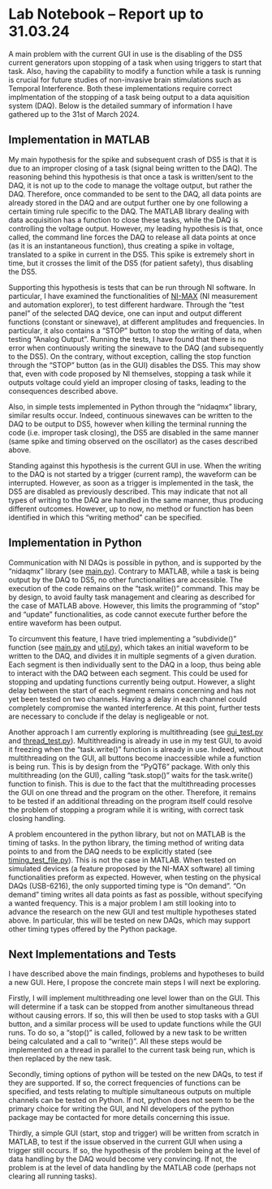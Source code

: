 # Lab Notebook – Report up to 31.03.24
A main problem with the current GUI in use is the disabling of the DS5 current generators upon stopping of a task when using triggers to start that task. Also, having the capability to modify a function while a task is running is crucial for future studies of non-invasive brain stimulations such as Temporal Interference. Both these implementations require correct implmentation of the stopping of a task being output to a data aquisition system (DAQ). Below is the detailed summary of information I have gathered up to the 31st of March 2024.

## Implementation in MATLAB
My main hypothesis for the spike and subsequent crash of DS5 is that it is due to an improper closing of a task (signal being written to the DAQ). The reasoning behind this hypothesis is that once a task is written/sent to the DAQ, it is not up to the code to manage the voltage output, but rather the DAQ. Therefore, once commanded to be sent to the DAQ, all data points are already stored in the DAQ and are output further one by one following a certain timing rule specific to the DAQ. The MATLAB library dealing with data acquisition has a function to close these tasks, while the DAQ is controlling the voltage output. However, my leading hypothesis is that, once called, the command line forces the DAQ to release all data points at once (as it is an instantaneous function), thus creating a spike in voltage, translated to a spike in current in the DS5. This spike is extremely short in time, but it crosses the limit of the DS5 (for patient safety), thus disabling the DS5.

Supporting this hypothesis is tests that can be run through NI software. In particular, I have examined the functionalities of [NI-MAX](https://www.ni.com/en/support/documentation/supplemental/21/what-is-ni-measurement---automation-explorer--ni-max--.html) (NI measurement and automation explorer), to test different hardware. Through the “test panel” of the selected DAQ device, one can input and output different functions (constant or sinewave), at different amplitudes and frequencies. In particular, it also contains a “STOP” button to stop the writing of data, when testing “Analog Output”. Running the tests, I have found that there is no error when continuously writing the sinewave to the DAQ (and subsequently to the DS5). On the contrary, without exception, calling the stop function through the “STOP” button (as in the GUI) disables the DS5. This may show that, even with code proposed by NI themselves, stopping a task while it outputs voltage could yield an improper closing of tasks, leading to the consequences described above.

Also, in simple tests implemented in Python through the “nidaqmx” library, similar results occur. Indeed, continuous sinewaves can be written to the DAQ to be output to DS5, however when killing the terminal running the code (i.e. improper task closing), the DS5 are disabled in the same manner (same spike and timing observed on the oscillator) as the cases described above.

Standing against this hypothesis is the current GUI in use. When the writing to the DAQ is not started by a trigger (current ramp), the waveform can be interrupted. However, as soon as a trigger is implemented in the task, the DS5 are disabled as previously described. This may indicate that not all types of writing to the DAQ are handled in the same manner, thus producing different outcomes. However, up to now, no method or function has been identified in which this “writing method” can be specified.

## Implementation in Python
Communication with NI DAQs is possible in python, and is supported by the “nidaqmx” library (see [main.py](../main.py)). Contrary to MATLAB, while a task is being output by the DAQ to DS5, no other functionalities are accessible. The execution of the code remains on the “task.write()” command. This may be by design, to avoid faulty task management and clearing as described for the case of MATLAB above. However, this limits the programming of “stop” and “update” functionalities, as code cannot execute further before the entire waveform has been output. 

To circumvent this feature, I have tried implementing a “subdivide()” function (see [main.py](../main.py) and [util.py](../util.py)), which takes an initial waveform to be written to the DAQ, and divides it in multiple segments of a given duration. Each segment is then individually sent to the DAQ in a loop, thus being able to interact with the DAQ between each segment. This could be used for stopping and updating functions currently being output. However, a slight delay between the start of each segment remains concerning and has not yet been tested on two channels. Having a delay in each channel could completely compromise the wanted interference. At this point, further tests are necessary to conclude if the delay is negligeable or not.

Another approach I am currently exploring is multithreading (see [gui_test.py](../gui_test.py) and [thread_test.py](../thread_test.py)). Multithreading is already in use in my test GUI, to avoid it freezing when the “task.write()” function is already in use. Indeed, without multithreading on the GUI, all buttons become inaccessible while a function is being run. This is by design from the “PyQT6” package. With only this multithreading (on the GUI), calling “task.stop()” waits for the task.write() function to finish. This is due to the fact that the multithreading processes the GUI on one thread and the program on the other. Therefore, it remains to be tested if an additional threading on the program itself could resolve the problem of stopping a program while it is writing, with correct task closing handling.

A problem encountered in the python library, but not on MATLAB is the timing of tasks. In the python library, the timing method of writing data points to and from the DAQ needs to be explicitly stated (see [timing_test_file.py](../timing_test_file.py)). This is not the case in MATLAB. When tested on simulated devices (a feature proposed by the NI-MAX software) all timing functionalities preform as expected. However, when testing on the physical DAQs (USB-6216), the only supported timing type is “On demand”. “On demand” timing writes all data points as fast as possible, without specifying a wanted frequency. This is a major problem I am still looking into to advance the research on the new GUI and test multiple hypotheses stated above. In particular, this will be tested on new DAQs, which may support other timing types offered by the Python package. 

## Next Implementations and Tests
I have described above the main findings, problems and hypotheses to build a new GUI. Here, I propose the concrete main steps I will next be exploring.

Firstly, I will implement multithreading one level lower than on the GUI. This will determine if a task can be stopped from another simultaneous thread without causing errors. If so, this will then be used to stop tasks with a GUI button, and a similar process will be used to update functions while the GUI runs. To do so, a “stop()” is called, followed by a new task to be written being calculated and a call to “write()”. All these steps would be implemented on a thread in parallel to the current task being run, which is then replaced by the new task.

Secondly, timing options of python will be tested on the new DAQs, to test if they are supported. If so, the correct frequencies of functions can be specified, and tests relating to multiple simultaneous outputs on multiple channels can be tested on Python. If not, python does not seem to be the primary choice for writing the GUI, and NI developers of the python package may be contacted for more details concerning this issue.

Thirdly, a simple GUI (start, stop and trigger) will be written from scratch in MATLAB, to test if the issue observed in the current GUI when using a trigger still occurs. If so, the hypothesis of the problem being at the level of data handling by the DAQ would become very convincing. If not, the problem is at the level of data handling by the MATLAB code (perhaps not clearing all running tasks).



